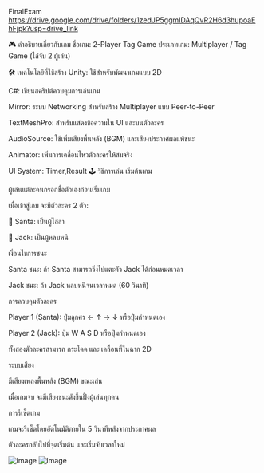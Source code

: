 FinalExam
https://drive.google.com/drive/folders/1zedJP5ggmIDAqQvR2H6d3hupoaEhFjpk?usp=drive_link

🎮 คำอธิบายเกี่ยวกับเกม
ชื่อเกม: 2-Player Tag Game
ประเภทเกม: Multiplayer / Tag Game (ไล่จับ 2 ผู้เล่น)

🛠️ เทคโนโลยีที่ใช้สร้าง
Unity: ใช้สำหรับพัฒนาเกมแบบ 2D

C#: เขียนสคริปต์ควบคุมการเล่นเกม

Mirror: ระบบ Networking สำหรับสร้าง Multiplayer แบบ Peer-to-Peer

TextMeshPro: สำหรับแสดงข้อความใน UI และบนตัวละคร

AudioSource: ใช้เพิ่มเสียงพื้นหลัง (BGM) และเสียงประกาศผลแพ้ชนะ

Animator: เพิ่มการเคลื่อนไหวตัวละครให้สมจริง

UI System:  Timer,Result
🕹️ วิธีการเล่น
เริ่มต้นเกม

ผู้เล่นแต่ละคนกรอกชื่อตัวเองก่อนเริ่มเกม

เมื่อเข้าสู่เกม จะมีตัวละคร 2 ตัว:

🎅 Santa: เป็นผู้ไล่ล่า

🎃 Jack: เป็นผู้หลบหนี

เงื่อนไขการชนะ

Santa ชนะ: ถ้า Santa สามารถวิ่งไปแตะตัว Jack ได้ก่อนหมดเวลา

Jack ชนะ: ถ้า Jack หลบหนีจนเวลาหมด (60 วินาที)

การควบคุมตัวละคร

Player 1 (Santa): ปุ่มลูกศร ← ↑ → ↓ หรือปุ่มกำหนดเอง

Player 2 (Jack): ปุ่ม W A S D หรือปุ่มกำหนดเอง

ทั้งสองตัวละครสามารถ กระโดด และ เคลื่อนที่ในฉาก 2D

ระบบเสียง

มีเสียงเพลงพื้นหลัง (BGM) ขณะเล่น

เมื่อเกมจบ จะมีเสียงชนะดังขึ้นฝั่งผู้เล่นทุกคน

การรีเซ็ตเกม

เกมจะรีเซ็ตโดยอัตโนมัติภายใน 5 วินาทีหลังจากประกาศผล

ตัวละครกลับไปที่จุดเริ่มต้น และเริ่มจับเวลาใหม่

![Image](https://github.com/user-attachments/assets/4538f221-2121-4d35-a059-96ea870cd3ed)
![Image](https://github.com/user-attachments/assets/b7654460-9efe-4170-a123-1494a62ea62d)
